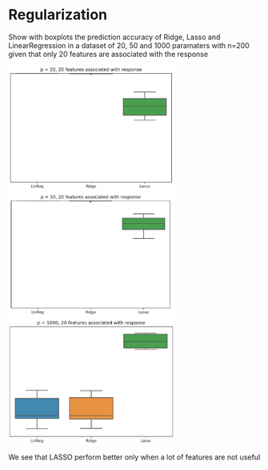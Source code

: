 # Regularization

Show with boxplots the prediction accuracy of Ridge, Lasso and LinearRegression in a dataset of 
20, 50 and 1000 paramaters with n=200 given that only 20 features are associated with the response

<img src="p=20.png" alt="p=20" weight="250" height="250">
<img src="p=50.png" alt="p=50" weight="250" height="250">
<img src="p=1000.png" alt="p=1000" weight="250" height="250">


We see that LASSO perform better only when a lot of features are not useful
